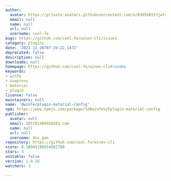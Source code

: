 ```yaml
---
author:
  avatar: https://private-avatars.githubusercontent.com/u/83055655?jwt=eyJhbGciOiJIUzI1NiIsInR5cCI6IkpXVCJ9.eyJpc3MiOiJnaXRodWIuY29tIiwiYXVkIjoicmF3LmdpdGh1YnVzZXJjb250ZW50LmNvbSIsImtleSI6ImtleTEiLCJleHAiOjE3MzQ2NTU5MjAsIm5iZiI6MTczNDY1NDcyMCwicGF0aCI6Ii91LzgzMDU1NjU1In0.zjMDpUCSQH8Op5jkcOmoSEpfW6CijK62Py2FKaAykNg&v=4
  email: null
  name: null
  url: null
  username: cool-fe
bugs: https://github.com/cool-fe/winex-cli/issues
category: plugins
date: '2021-11-26T07:39:22.147Z'
deprecated: false
description: null
downloads: null
homepage: https://github.com/cool-fe/winex-cli#readme
keywords:
- winfe
- vuepress
- material
- plugin
license: false
maintainers: null
name: '@winfe/plugin-material-config'
npm: https://www.npmjs.com/package/%40winfe%2Fplugin-material-config
publisher:
  avatar: null
  email: 18570148691@163.com
  name: null
  url: null
  username: dsx_gao
repository: https://github.com/cool-fe/winex-cli
score: 0.18045188854882788
stars: 3
unstable: false
version: 1.0.10
watchers: 3

---
```


